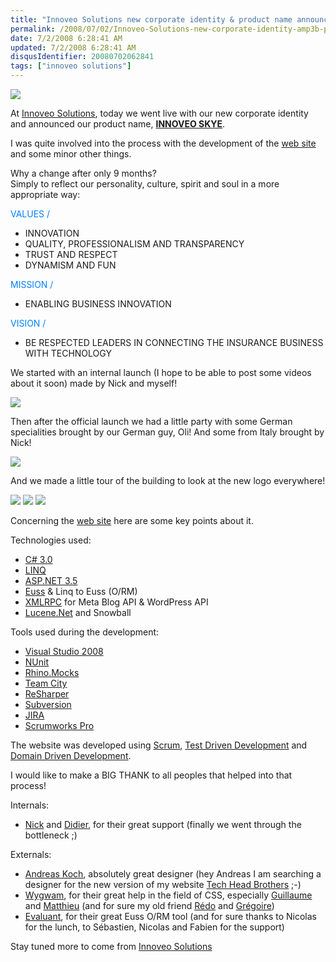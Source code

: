 ```yaml
---
title: "Innoveo Solutions new corporate identity & product name announced"
permalink: /2008/07/02/Innoveo-Solutions-new-corporate-identity-amp3b-product-name-announced/
date: 7/2/2008 6:28:41 AM
updated: 7/2/2008 6:28:41 AM
disqusIdentifier: 20080702062841
tags: ["innoveo solutions"]
---
```

![](http://farm4.static.flickr.com/3039/2629237282_b1bae653e6_o.jpg)

At [Innoveo Solutions](http://www.innoveo.com/), today we went live with our new corporate identity and announced our product name, [**INNOVEO SKYE**](http://www.innoveo.com/Products.aspx).

I was quite involved into the process with the development of the [web site](http://www.innoveo.com/) and some minor other things.
<!-- more -->

Why a change after only 9 months?      
Simply to reflect our personality, culture, spirit and soul in a more appropriate way:

<font color="#0080ff">VALUES /</font> 

*   INNOVATION 
*   QUALITY, PROFESSIONALISM AND TRANSPARENCY 
*   TRUST AND RESPECT 
*   DYNAMISM AND FUN   

<font color="#0080ff">MISSION /</font>

*   ENABLING BUSINESS INNOVATION   

<font color="#0080ff">VISION /</font>

*   BE RESPECTED LEADERS IN CONNECTING THE INSURANCE BUSINESS WITH TECHNOLOGY   

We started with an internal launch (I hope to be able to post some videos about it soon) made by Nick and myself!

![](http://farm4.static.flickr.com/3001/2629324718_d3c943808c.jpg) 

Then after the official launch we had a little party with some German specialities brought by our German guy, Oli! And some from Italy brought by Nick!

![](http://farm4.static.flickr.com/3147/2629269194_6b3a345fb4.jpg) 

And we made a little tour of the building to look at the new logo everywhere!

![](http://farm4.static.flickr.com/3275/2629277982_9b22cd68cb.jpg) ![](http://farm4.static.flickr.com/3131/2629297264_6b8fe0eb84_m.jpg) ![](http://farm4.static.flickr.com/3151/2629304860_f1bf68dd7f_m.jpg) 

Concerning the [web site](http://www.innoveo.com/) here are some key points about it.

Technologies used:

*   [C# 3.0](http://msdn.microsoft.com/en-us/library/bb308966.aspx) 
*   [LINQ](http://msdn.microsoft.com/en-us/netframework/aa904594.aspx)  
*   [ASP.NET 3.5](http://www.asp.net/) 
*   [Euss](http://euss.evaluant.com/) & Linq to Euss (O/RM) 
*   [XMLRPC](http://www.xmlrpc.com/) for Meta Blog API & WordPress API 
*   [Lucene.Net](http://incubator.apache.org/lucene.net/) and Snowball   

Tools used during the development:

*   [Visual Studio 2008](http://msdn.microsoft.com/en-us/vstudio/default.aspx) 
*   [NUnit](http://nunit.com/index.php) 
*   [Rhino.Mocks](http://www.ayende.com/projects/rhino-mocks.aspx)  
*   [Team City](http://www.jetbrains.com/teamcity) 
*   [ReSharper](http://www.jetbrains.com/resharper) 
*   [Subversion](http://subversion.tigris.org/) 
*   [JIRA](http://www.atlassian.com/software/jira/) 
*   [Scrumworks Pro](http://www.danube.com/scrumworks/pro)   

The website was developed using [Scrum](http://www.mountaingoatsoftware.com/scrum), [Test Driven Development](http://www.testdriven.com/modules/news/) and [Domain Driven Development](http://www.infoq.com/articles/ddd-in-practice).

I would like to make a BIG THANK to all peoples that helped into that process!

Internals:

*   [Nick](http://zonenick.blogspot.com/) and [Didier](http://www.didierbeck.com/weblog.php), for their great support (finally we went through the bottleneck ;)  

Externals:

*   [Andreas Koch](https://www.xing.com/profile/Andreas_Koch2), absolutely great designer (hey Andreas I am searching a designer for the new version of my website [Tech Head Brothers](http://www.techheadbrothers.com/) ;-)
*   [Wygwam](http://www.wygwam.com/), for their great help in the field of CSS, especially [Guillaume](http://blogs.codes-sources.com/guillaume/) and [Matthieu](http://www.wygwam.com/Equipe/Matthieu_Hodin.aspx) (and for sure my old friend [Rédo](http://blogs.codes-sources.com/redo) and [Grégoire](http://www.wygwam.com/Equipe/Gregoire_Malvoisin.aspx))
*   [Evaluant](http://www.evaluant.com/web/en/DesktopDefault.aspx), for their great Euss O/RM tool (and for sure thanks to Nicolas for the lunch, to Sébastien, Nicolas and Fabien for the support)  

Stay tuned more to come from [Innoveo Solutions](http://www.innoveo.com/)

